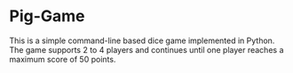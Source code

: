 # Pig-Game
This is a simple command-line based dice game implemented in Python. The game supports 2 to 4 players and continues until one player reaches a maximum score of 50 points.
